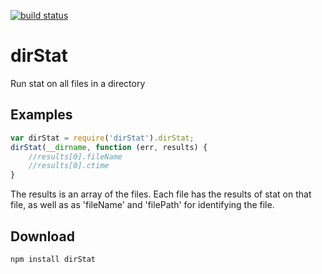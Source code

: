[![build status](https://secure.travis-ci.org/aprobus/node-dirStat.png)](http://travis-ci.org/aprobus/node-dirStat)
# dirStat

Run stat on all files in a directory

## Examples

```javascript
var dirStat = require('dirStat').dirStat;
dirStat(__dirname, function (err, results) {
    //results[0].fileName
    //results[0].ctime
}
````

The results is an array of the files. Each file has the results of stat on that file, as well as as 'fileName' and
'filePath' for identifying the file.

## Download

````
npm install dirStat
````